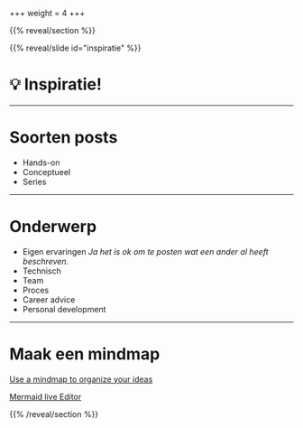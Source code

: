+++
weight = 4
+++

{{% reveal/section %}}

{{% reveal/slide id="inspiratie" %}}


# :bulb: Inspiratie!

---

# Soorten posts

- Hands-on
- Conceptueel
- Series

---

# Onderwerp

- Eigen ervaringen
 _Ja het is ok om te posten wat een ander al heeft beschreven._
- Technisch
- Team
- Proces
- Career advice
- Personal development

---

# Maak een mindmap

[Use a mindmap to organize your ideas](https://blog.martdegraaf.nl/posts/blogging-agile/start-blogging-today/#use-a-mindmap-to-organize-your-ideas)

[Mermaid live Editor](https://mermaid.live/edit#pako:eNpdkk1PwzAMhv-KldMmDXGvENIG3JhAfFxQL17qttFaOzjJpDLtv5N9dLDl5DzvG-uV462xUpEpTO-46tGXDKAicTI5gel0jwBe1DWOw_EC8CzcQOtCFB1GVhTOCk9qhBpvViLr6ai8ik8dqgsYnfBIARbqogst-KMOPgy2lU6aATDFVhQ-hAdYpB88vXqjQKi2HXu8MFBdk41uwxTC3Upv75ErqAljUgr_fPMUpc8BLFilqyCf4c96PA8Hz4Ygkm3Zfadrw3tUjNTkdr5DZsfNpT7XJvXEEfIQ_Vn9EOnOjV6JYR_Woycd4ZK0R1eZmelPVWG2e7E0saWeSlPkskJdl6bkXfblUcn7wNYUURPNTPJVTvbosFHsL-FT5fKPjcwjf4lkS41dyHc6qMvjQhz2YvcL8wWu6g)


{{% /reveal/section %}}